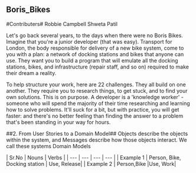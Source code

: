## Boris_Bikes ##

#Contributers#
Robbie Campbell
Shweta Patil


Let's go back several years, to the days when there were no Boris Bikes. Imagine that you're a junior developer (that was easy). Transport for London, the body responsible for delivery of a new bike system, come to you with a plan: a network of docking stations and bikes that anyone can use. They want you to build a program that will emulate all the docking stations, bikes, and infrastructure (repair staff, and so on) required to make their dream a reality.

To help structure your work, here are 22 challenges. They all build on one another. They require you to research things, to get stuck, and to find your own solutions. This is on purpose. A developer is a 'knowledge worker' - someone who will spend the majority of their time researching and learning how to solve problems. It'll suck for a bit, but with practice, you will get faster: and there's no better feeling than finding the answer to a problem that's been standing in your way for hours.

##2. From User Stories to a Domain Model##
Objects describe the objects within the system, and Messages describe how those objects interact. We call these systems Domain Models

| Sr.No | Nouns | Verbs |
| --- | --- | --- | --- |
| Example 1 | Person, Bike, Docking station | Use, Release|
| Example 2 | Person,Bike |Use, Work|
